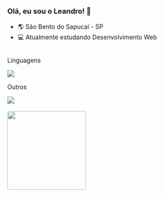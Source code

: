 ### Olá, eu sou o Leandro! 🎉

- 🌎 São Bento do Sapucaí - SP
- 💻 Atualmente estudando Desenvolvimento Web

##

<div style="display="inline-block">
 <p>Linguagens</p>
 <img src="https://skillicons.dev/icons?i=html,css,javascript,react" />
                                                                    
 <p>Outros</p>  
 <img src="https://skillicons.dev/icons?i=git,github,figma,vercel,discord,stackoverflow" />                                                       
</div>

<div><br>
  <a href="https://github.com/leandro-kurby">
  <img height="180em" src="https://github-readme-stats.vercel.app/api?username=leandro-kurby&show_icons=true&theme=default&include_all_commits=true&count_private=true"/>
</div>

